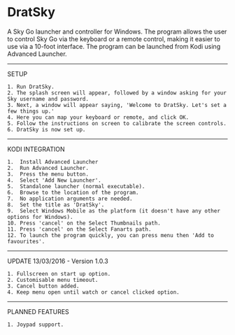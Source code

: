 # DratSky
A Sky Go launcher and controller for Windows. The program allows the user to control Sky Go via the keyboard or a remote control, making it easier to use via a 10-foot interface. The program can be launched from Kodi using Advanced Launcher.

-----
SETUP

    1. Run DratSky.
    2. The splash screen will appear, followed by a window asking for your Sky username and password.
    3. Next, a window will appear saying, 'Welcome to DratSky. Let's set a few things up.'
    4. Here you can map your keyboard or remote, and click OK.
    5. Follow the instructions on screen to calibrate the screen controls.
    6. DratSky is now set up.

----------------
KODI INTEGRATION

    1.  Install Advanced Launcher
    2.  Run Advanced Launcher.
    3.  Press the menu button.
    4.  Select 'Add New Launcher'.
    5.  Standalone launcher (normal executable).
    6.  Browse to the location of the program.
    7.  No application arguments are needed.
    8.  Set the title as 'DratSky'.
    9.  Select Windows Mobile as the platform (it doesn't have any other options for Windows).
    10. Press 'cancel' on the Select Thumbnails path.
    11. Press 'cancel' on the Select Fanarts path.
    12. To launch the program quickly, you can press menu then 'Add to favourites'.

---------------------------------
UPDATE 13/03/2016 - Version 1.0.3

    1. Fullscreen on start up option.
    2. Customisable menu timeout.
    3. Cancel button added.
    4. Keep menu open until watch or cancel clicked option.

----------------
PLANNED FEATURES

    1. Joypad support.
